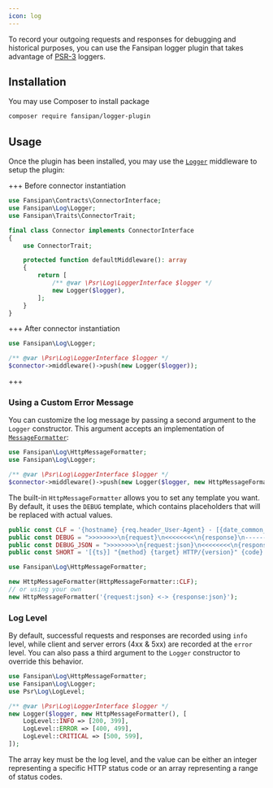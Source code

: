 ```yaml
---
icon: log
---
```


To record your outgoing requests and responses for debugging and historical purposes, you can use the Fansipan logger plugin that takes advantage of [PSR-3](https://www.php-fig.org/psr/psr-3) loggers.

## Installation

You may use Composer to install package

```bash
composer require fansipan/logger-plugin
```

## Usage

Once the plugin has been installed, you may use the [`Logger`](https://github.com/phanxipang/logger-plugin/blob/main/src/Logger.php) middleware to setup the plugin:

+++ Before connector instantiation
```php
use Fansipan\Contracts\ConnectorInterface;
use Fansipan\Log\Logger;
use Fansipan\Traits\ConnectorTrait;

final class Connector implements ConnectorInterface
{
    use ConnectorTrait;

    protected function defaultMiddleware(): array
    {
        return [
            /** @var \Psr\Log\LoggerInterface $logger */
            new Logger($logger),
        ];
    }
}
```
+++ After connector instantiation
```php
use Fansipan\Log\Logger;

/** @var \Psr\Log\LoggerInterface $logger */
$connector->middleware()->push(new Logger($logger));
```
+++

### Using a Custom Error Message

You can customize the log message by passing a second argument to the `Logger` constructor. This argument accepts an implementation of [`MessageFormatter`](https://github.com/phanxipang/logger-plugin/blob/main/src/MessageFormatter.php):

```php
use Fansipan\Log\HttpMessageFormatter;
use Fansipan\Log\Logger;

/** @var \Psr\Log\LoggerInterface $logger */
$connector->middleware()->push(new Logger($logger, new HttpMessageFormatter()));
```

The built-in `HttpMessageFormatter` allows you to set any template you want. By default, it uses the `DEBUG` template, which contains placeholders that will be replaced with actual values.

```php
public const CLF = '{hostname} {req.header_User-Agent} - [{date_common_log}] "{method} {target} HTTP/{version}" {code} {res.header_Content-Length}';
public const DEBUG = ">>>>>>>>\n{request}\n<<<<<<<<\n{response}\n--------\n{error}";
public const DEBUG_JSON = ">>>>>>>>\n{request:json}\n<<<<<<<<\n{response:json}\n--------\n{error}";
public const SHORT = '[{ts}] "{method} {target} HTTP/{version}" {code}';
```

```php
use Fansipan\Log\HttpMessageFormatter;

new HttpMessageFormatter(HttpMessageFormatter::CLF);
// or using your own
new HttpMessageFormatter('{request:json} <-> {response:json}');
```

### Log Level

By default, successful requests and responses are recorded using `info` level, while client and server errors (4xx & 5xx) are recorded at the `error` level. You can also pass a third argument to the `Logger` constructor to override this behavior.

```php
use Fansipan\Log\HttpMessageFormatter;
use Fansipan\Log\Logger;
use Psr\Log\LogLevel;

/** @var \Psr\Log\LoggerInterface $logger */
new Logger($logger, new HttpMessageFormatter(), [
    LogLevel::INFO => [200, 399],
    LogLevel::ERROR => [400, 499],
    LogLevel::CRITICAL => [500, 599],
]);
```

The array key must be the log level, and the value can be either an integer representing a specific HTTP status code or an array representing a range of status codes.
